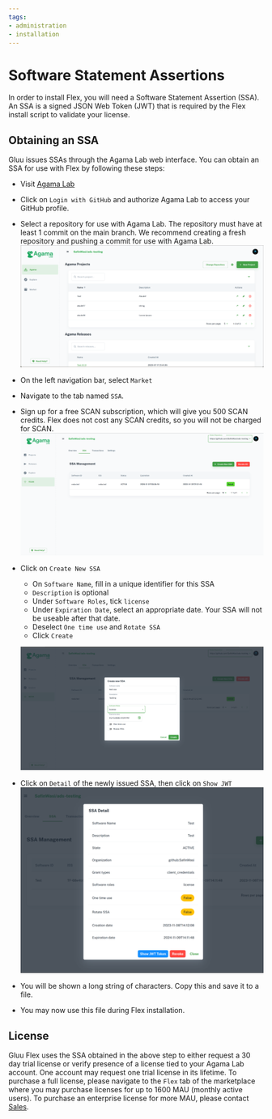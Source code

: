 ```yaml
---
tags:
- administration
- installation
---
```


# Software Statement Assertions

In order to install Flex, you will need a Software Statement Assertion (SSA). An SSA is a signed JSON Web Token (JWT) that is required by the Flex install script to validate your license.

## Obtaining an SSA

Gluu issues SSAs through the Agama Lab web interface. You can obtain an SSA for use with Flex by following these steps:

- Visit [Agama Lab](https://cloud.gluu.org/agama-lab)
- Click on `Login with GitHub` and authorize Agama Lab to access your GitHub profile.
- Select a repository for use with Agama Lab. The repository must have at least 1 commit on the main branch. We recommend creating a fresh repository and pushing a commit for use with Agama Lab.
![agama-home](../../assets/agama-lab/agama-home.png)
- On the left navigation bar, select `Market`
- Navigate to the tab named `SSA`.
- Sign up for a free SCAN subscription, which will give you 500 SCAN credits. Flex does not cost any SCAN credits, so you will not be charged for SCAN.
![ssa-management](../../assets/agama-lab/ssa-management.png)
- Click on `Create New SSA`
    - On `Software Name`, fill in a unique identifier for this SSA
    - `Description` is optional
    - Under `Software Roles`, tick `license`
    - Under `Expiration Date`, select an appropriate date. Your SSA will not be useable after that date.
    - Deselect `One time use` and `Rotate SSA`
    - Click `Create`

    ![ssa-creation](../../assets/agama-lab/ssa-creation.png)
- Click on `Detail` of the newly issued SSA, then click on `Show JWT`
![ssa-details](../../assets/agama-lab/ssa-details.png)

- You will be shown a long string of characters. Copy this and save it to a file.
- You may now use this file during Flex installation.

## License
Gluu Flex uses the SSA obtained in the above step to either request a 30 day trial license or verify presence of a license tied to your Agama Lab account. One account may request one trial license in its lifetime. To purchase a full license, please navigate to the `Flex` tab of the marketplace where you may purchase licenses for up to 1600 MAU (monthly active users). To purchase an enterprise license for more MAU, please contact [Sales](mailto:sales@gluu.org).
